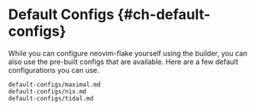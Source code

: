 # Default Configs {#ch-default-configs}

While you can configure neovim-flake yourself using the builder, you can also use the pre-built configs that are available.
Here are a few default configurations you can use.

```{=include=} chapters
default-configs/maximal.md
default-configs/nix.md
default-configs/tidal.md
```
